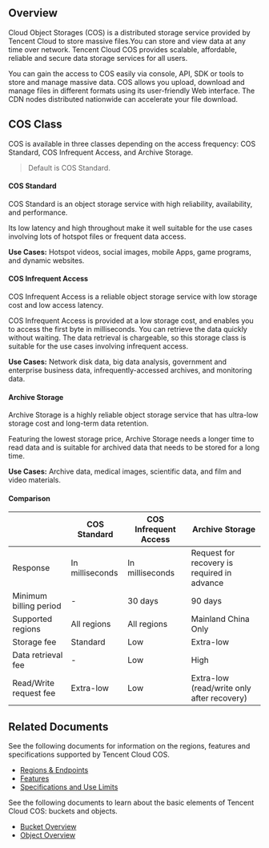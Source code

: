 ## Overview

Cloud Object Storages (COS) is a distributed storage service provided by Tencent Cloud to store massive files.You can store and view data at any time over network. Tencent Cloud COS provides scalable, affordable, reliable and secure data storage services for all users.

You can gain the access to COS easily via console, API, SDK or tools to store and manage massive data. COS allows you upload, download and manage files in different formats using its user-friendly Web interface. The CDN nodes distributed nationwide can accelerate your file download.

## COS Class

COS is available in three classes depending on the access frequency: COS Standard, COS Infrequent Access, and Archive Storage.

>Default is COS Standard.

#### COS Standard

COS Standard is an object storage service with high reliability, availability, and performance.

Its low latency and high throughout make it well suitable for the use cases involving lots of hotspot files or frequent data access.

**Use Cases:** Hotspot videos, social images, mobile Apps, game programs, and dynamic websites.

#### COS Infrequent Access

COS Infrequent Access is a reliable object storage service with low storage cost and low access latency.

COS Infrequent Access is provided at a low storage cost, and enables you to access the first byte in milliseconds. You can retrieve the data quickly without waiting. The data retrieval is chargeable, so this storage class is suitable for the use cases involving infrequent access.

**Use Cases:** Network disk data, big data analysis, government and enterprise business data, infrequently-accessed archives, and monitoring data.

#### Archive Storage

Archive Storage is a highly reliable object storage service that has ultra-low storage cost and long-term data retention.

Featuring the lowest storage price, Archive Storage needs a longer time to read data and is suitable for archived data that needs to be stored for a long time.

**Use Cases:** Archive data, medical images, scientific data, and film and video materials.

#### Comparison

|              | COS Standard | COS Infrequent Access | Archive Storage |
| ------------ | -------- | -------- | ------------------- |
| Response| In milliseconds| In milliseconds| Request for recovery is required in advance|
| Minimum billing period | -        | 30 days |90 days|
| Supported regions |All regions |All regions| Mainland China Only|
| Storage fee |Standard |Low| Extra-low|
| Data retrieval fee | -        | Low | High |
| Read/Write request fee |Extra-low |Low| Extra-low (read/write only after recovery)|

## Related Documents
See the following documents for information on the regions, features and specifications supported by Tencent Cloud COS.
- [Regions & Endpoints](https://cloud.tencent.com/document/product/436/6224)
- [Features](https://cloud.tencent.com/document/product/436/8186)
- [Specifications and Use Limits](https://cloud.tencent.com/document/product/436/14518)

See the following documents to learn about the basic elements of Tencent Cloud COS: buckets and objects.
- [Bucket Overview](https://cloud.tencent.com/document/product/436/13312)
- [Object Overview](https://cloud.tencent.com/document/product/436/13324)

